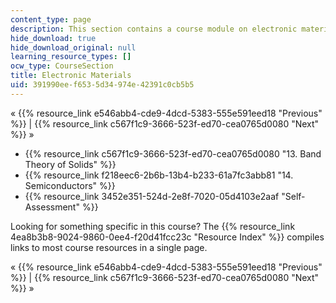 ```yaml
---
content_type: page
description: This section contains a course module on electronic materials.
hide_download: true
hide_download_original: null
learning_resource_types: []
ocw_type: CourseSection
title: Electronic Materials
uid: 391990ee-f653-5d34-974e-42391c0cb5b5
---
```


« {{% resource_link e546abb4-cde9-4dcd-5383-555e591eed18 "Previous" %}} | {{% resource_link c567f1c9-3666-523f-ed70-cea0765d0080 "Next" %}} »

*   {{% resource_link c567f1c9-3666-523f-ed70-cea0765d0080 "13\. Band Theory of Solids" %}}
*   {{% resource_link f218eec6-2b6b-13b4-b233-61a7fc3abb81 "14\. Semiconductors" %}}
*   {{% resource_link 3452e351-524d-2e8f-7020-05d4103e2aaf "Self-Assessment" %}}

Looking for something specific in this course? The {{% resource_link 4ea8b3b8-9024-9860-0ee4-f20d41fcc23c "Resource Index" %}} compiles links to most course resources in a single page.

« {{% resource_link e546abb4-cde9-4dcd-5383-555e591eed18 "Previous" %}} | {{% resource_link c567f1c9-3666-523f-ed70-cea0765d0080 "Next" %}} »